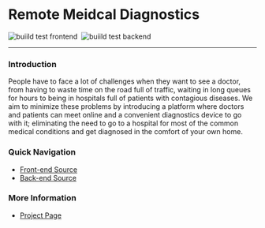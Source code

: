 # Remote Meidcal Diagnostics

![buiild test frontend](../../actions/workflows/build_test_react.yml/badge.svg)&nbsp;
![buiild test backend](../../actions/workflows/build_test_node.js.yml/badge.svg)

---

### Introduction

People have to face a lot of challenges when they want to see a doctor, from having to waste time on the road full of traffic, waiting in long queues for hours to being in hospitals full of patients with contagious diseases. We aim to minimize these problems by introducing a platform where doctors and patients can meet online and a convenient diagnostics device to go with it; eliminating the need to go to a hospital for most of the common medical conditions and get diagnosed in the comfort of your own home.

### Quick Navigation

- [Front-end Source](src/front-end/README.md)
- [Back-end Source](#)

### More Information

- [Project Page](https://cepdnaclk.github.io/e17-3yp-remote-medical-diagnostics/)
